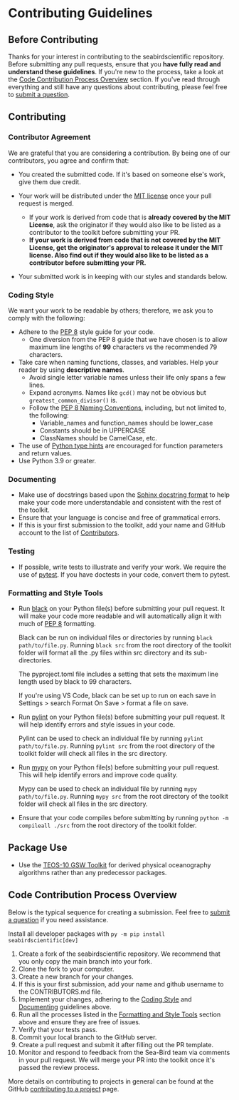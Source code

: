 # Contributing Guidelines

## Before Contributing

Thanks for your interest in contributing to the seabirdscientific repository. Before submitting any pull requests, ensure that you __have fully read and understand these guidelines__. If you're new to the process, take a look at the [Code Contribution Process Overview](#code-contribution-process-overview) section. If you've read through everything and still have any questions about contributing, please feel free to [submit a question](https://github.com/Sea-BirdScientific/seabirdscientific/issues/new?template=question.md).

## Contributing

### Contributor Agreement

We are grateful that you are considering a contribution. By being one of our contributors, you agree and confirm that:

- You created the submitted code. If it's based on someone else's work, give them due credit.
- Your work will be distributed under the [MIT license](./LICENSE) once your pull request is merged.

  - If your work is derived from code that is __already covered by the MIT License__, ask the originator if they would also like to be listed as a contributor to the toolkit before submitting your PR.
  - __If your work is derived from code that is not covered by the MIT License, get the originator's approval to release it under the MIT license. Also find out if they would also like to be listed as a contributor before submitting your PR.__

- Your submitted work is in keeping with our styles and standards below.

### Coding Style

We want your work to be readable by others; therefore, we ask you to comply with the following:

- Adhere to the [PEP 8](https://peps.python.org/pep-0008/) style guide for your code.
  - One diversion from the PEP 8 guide that we have chosen is to allow maximum line lengths of __99__ characters vs the recommended 79 characters.
- Take care when naming functions, classes, and variables. Help your reader by using __descriptive names__.
  - Avoid single letter variable names unless their life only spans a few lines.
  - Expand acronyms. Names like `gcd()` may not be obvious but `greatest_common_divisor()` is.
  - Follow the [PEP 8 Naming Conventions](https://pep8.org/#prescriptive-naming-conventions), including, but not limited to, the following:
    - Variable_names and function_names should be lower_case
    - Constants should be in UPPERCASE
    - ClassNames should be CamelCase, etc.
- The use of [Python type hints](https://docs.python.org/3/library/typing.html) are encouraged for function parameters and return values.
- Use Python 3.9 or greater.

### Documenting

- Make use of docstrings based upon the [Sphinx docstring format](https://sphinx-rtd-tutorial.readthedocs.io/en/latest/docstrings.html) to help make your code more understandable and consistent with the rest of the toolkit.
- Ensure that your language is concise and free of grammatical errors.
- If this is your first submission to the toolkit, add your name and GitHub account to the list of [Contributors](CONTRIBUTORS.md).

### Testing

- If possible, write tests to illustrate and verify your work. We require the use of [pytest](https://docs.pytest.org). If you have doctests in your code, convert them to pytest.

### Formatting and Style Tools

- Run [black](https://github.com/python/black) on your Python file(s) before submitting your pull request. It will make your code more readable and will automatically align it with much of [PEP 8](https://www.python.org/dev/peps/pep-0008/) formatting.

  Black can be run on individual files or directories by running `black path/to/file.py`. Running `black src` from the root directory of the toolkit folder will format all the .py files within src directory and its sub-directories.

  The pyproject.toml file includes a setting that sets the maximum line length used by black to 99 characters.

  If you're using VS Code, black can be set up to run on each save in Settings > search Format On Save > format a file on save.

- Run [pylint](https://github.com/pylint-dev/pylint) on your Python file(s) before submitting your pull request. It will help identify errors and style issues in your code.

  Pylint can be used to check an individual file by running `pylint path/to/file.py`. Running `pylint src` from the root directory of the toolkit folder will check all files in the src directory.

- Run [mypy](http://www.mypy-lang.org) on your Python file(s) before submitting your pull request. This will help identify errors and improve code quality.

  Mypy can be used to check an individual file by running `mypy path/to/file.py`. Running `mypy src` from the root directory of the toolkit folder will check all files in the src directory.

- Ensure that your code compiles before submitting by running `python -m compileall ./src` from the root directory of the toolkit folder.

## Package Use
 
- Use the [TEOS-10 GSW Toolkit](https://www.teos-10.org/software.htm) for derived physical oceanography algorithms rather than any predecessor packages.

## Code Contribution Process Overview

Below is the typical sequence for creating a submission. Feel free to [submit a question](https://github.com/Sea-BirdScientific/seabirdscientific/issues/new?template=question.md) if you need assistance.

Install all developer packages with `py -m pip install seabirdscientific[dev]`

1. Create a fork of the seabirdscientific repository. We recommend that you only copy the main branch into your fork.
2. Clone the fork to your computer.
3. Create a new branch for your changes.
4. If this is your first submission, add your name and github username to the CONTRIBUTORS.md file.
5. Implement your changes, adhering to the [Coding Style](#coding-style) and [Documenting](#documenting) guidelines above.
6. Run all the processes listed in the [Formatting and Style Tools](#formatting-and-style-tools) section above and ensure they are free of issues.
7. Verify that your tests pass.
8. Commit your local branch to the GitHub server.
9. Create a pull request and submit it after filling out the PR template.
10. Monitor and respond to feedback from the Sea-Bird team via comments in your pull request. We will merge your PR into the toolkit once it's passed the review process.

More details on contributing to projects in general can be found at the GitHub [contributing to a project](https://docs.github.com/en/get-started/exploring-projects-on-github/contributing-to-a-project) page.
